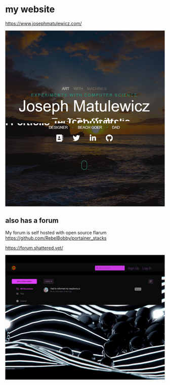 # my website

https://www.josephmatulewicz.com/


<img src="myweb.gif" width=600>



## also has a forum
My forum is self hosted with open source flarum  https://github.com/RebelBobby/portainer_stacks

https://forum.shattered.vet/

<img src="forum.gif" width=600>
